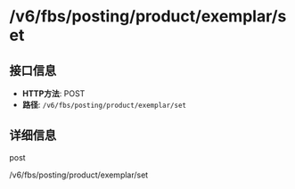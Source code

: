 # /v6/fbs/posting/product/exemplar/set

## 接口信息

- **HTTP方法**: POST
- **路径**: `/v6/fbs/posting/product/exemplar/set`

## 详细信息

post

/v6/fbs/posting/product/exemplar/set
